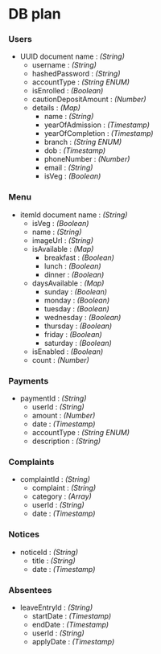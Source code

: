 # DB plan

### **Users**   
  - UUID document name : *(String)*
    - username : *(String)*
    - hashedPassword : *(String)*
    - accountType : *(String ENUM)*
    - isEnrolled : *(Boolean)*
    - cautionDepositAmount : *(Number)*
    - details : *(Map)*
      - name : *(String)*
      - yearOfAdmission : *(Timestamp)*
      - yearOfCompletion : *(Timestamp)*
      - branch : *(String ENUM)*
      - dob : *(Timestamp)*
      - phoneNumber : *(Number)*
      - email : *(String)*
      - isVeg : *(Boolean)*

### **Menu**
- itemId document name : *(String)*
  - isVeg : *(Boolean)*
  - name : *(String)*
  - imageUrl : *(String)*
  - isAvailable : *(Map)*
    - breakfast : *(Boolean)*
    - lunch : *(Boolean)*
    - dinner : *(Boolean)*
  - daysAvailable : *(Map)*
    - sunday : *(Boolean)*
    - monday : *(Boolean)*
    - tuesday : *(Boolean)*
    - wednesday : *(Boolean)*
    - thursday : *(Boolean)*
    - friday : *(Boolean)*
    - saturday : *(Boolean)*
  - isEnabled : *(Boolean)*
  - count : *(Number)*
  
### **Payments**
- paymentId : *(String)*
  - userId : *(String)*
  - amount : *(Number)*
  - date : *(Timestamp)*
  - accountType : *(String ENUM)*
  - description : *(String)*

### **Complaints**
- complaintId : *(String)*
  - complaint : *(String)*
  - category : *(Array<String>)*
  - userId : *(String)*
  - date : *(Timestamp)*

### **Notices**
- noticeId : *(String)*
  - title : *(String)*
  - date : *(Timestamp)*

### **Absentees**
- leaveEntryId : *(String)*
  - startDate : *(Timestamp)*
  - endDate : *(Timestamp)*
  - userId : *(String)*
  - applyDate : *(Timestamp)*
